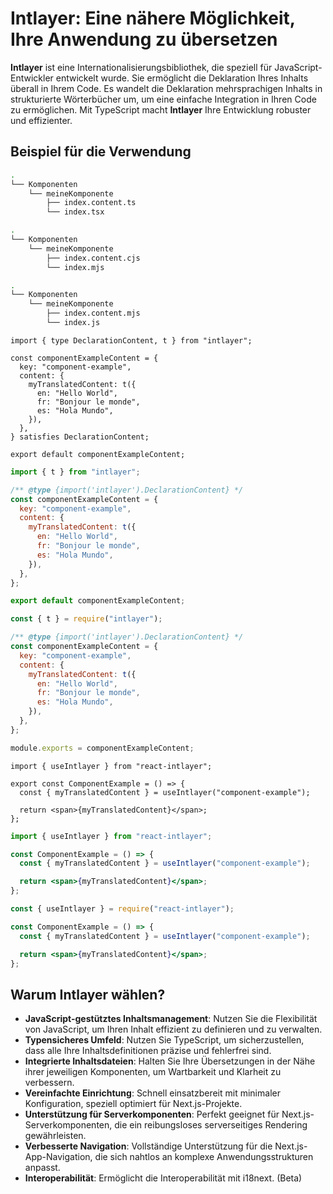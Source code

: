# Intlayer: Eine nähere Möglichkeit, Ihre Anwendung zu übersetzen

**Intlayer** ist eine Internationalisierungsbibliothek, die speziell für JavaScript-Entwickler entwickelt wurde. Sie ermöglicht die Deklaration Ihres Inhalts überall in Ihrem Code. Es wandelt die Deklaration mehrsprachigen Inhalts in strukturierte Wörterbücher um, um eine einfache Integration in Ihren Code zu ermöglichen. Mit TypeScript macht **Intlayer** Ihre Entwicklung robuster und effizienter.

## Beispiel für die Verwendung

```bash codeFormat="typescript"
.
└── Komponenten
    └── meineKomponente
        ├── index.content.ts
        └── index.tsx
```

```bash codeFormat="commonjs"
.
└── Komponenten
    └── meineKomponente
        ├── index.content.cjs
        └── index.mjs
```

```bash codeFormat="esm"
.
└── Komponenten
    └── meineKomponente
        ├── index.content.mjs
        └── index.js
```

```tsx fileName="./Komponenten/MeineKomponente/index.content.ts" codeFormat="typescript"
import { type DeclarationContent, t } from "intlayer";

const componentExampleContent = {
  key: "component-example",
  content: {
    myTranslatedContent: t({
      en: "Hello World",
      fr: "Bonjour le monde",
      es: "Hola Mundo",
    }),
  },
} satisfies DeclarationContent;

export default componentExampleContent;
```

```jsx fileName="./Komponenten/MeineKomponente/index.mjx" codeFormat="esm"
import { t } from "intlayer";

/** @type {import('intlayer').DeclarationContent} */
const componentExampleContent = {
  key: "component-example",
  content: {
    myTranslatedContent: t({
      en: "Hello World",
      fr: "Bonjour le monde",
      es: "Hola Mundo",
    }),
  },
};

export default componentExampleContent;
```

```jsx fileName="./Komponenten/MeineKomponente/index.csx" codeFormat="commonjs"
const { t } = require("intlayer");

/** @type {import('intlayer').DeclarationContent} */
const componentExampleContent = {
  key: "component-example",
  content: {
    myTranslatedContent: t({
      en: "Hello World",
      fr: "Bonjour le monde",
      es: "Hola Mundo",
    }),
  },
};

module.exports = componentExampleContent;
```

```tsx fileName="./Komponenten/MeineKomponente/index.tsx" codeFormat="typescript"
import { useIntlayer } from "react-intlayer";

export const ComponentExample = () => {
  const { myTranslatedContent } = useIntlayer("component-example");

  return <span>{myTranslatedContent}</span>;
};
```

```jsx fileName="./Komponenten/MeineKomponente/index.mjx" codeFormat="esm"
import { useIntlayer } from "react-intlayer";

const ComponentExample = () => {
  const { myTranslatedContent } = useIntlayer("component-example");

  return <span>{myTranslatedContent}</span>;
};
```

```jsx fileName="./Komponenten/MeineKomponente/index.csx" codeFormat="commonjs"
const { useIntlayer } = require("react-intlayer");

const ComponentExample = () => {
  const { myTranslatedContent } = useIntlayer("component-example");

  return <span>{myTranslatedContent}</span>;
};
```

## Warum Intlayer wählen?

- **JavaScript-gestütztes Inhaltsmanagement**: Nutzen Sie die Flexibilität von JavaScript, um Ihren Inhalt effizient zu definieren und zu verwalten.
- **Typensicheres Umfeld**: Nutzen Sie TypeScript, um sicherzustellen, dass alle Ihre Inhaltsdefinitionen präzise und fehlerfrei sind.
- **Integrierte Inhaltsdateien**: Halten Sie Ihre Übersetzungen in der Nähe ihrer jeweiligen Komponenten, um Wartbarkeit und Klarheit zu verbessern.
- **Vereinfachte Einrichtung**: Schnell einsatzbereit mit minimaler Konfiguration, speziell optimiert für Next.js-Projekte.
- **Unterstützung für Serverkomponenten**: Perfekt geeignet für Next.js-Serverkomponenten, die ein reibungsloses serverseitiges Rendering gewährleisten.
- **Verbesserte Navigation**: Vollständige Unterstützung für die Next.js-App-Navigation, die sich nahtlos an komplexe Anwendungsstrukturen anpasst.
- **Interoperabilität**: Ermöglicht die Interoperabilität mit i18next. (Beta)
